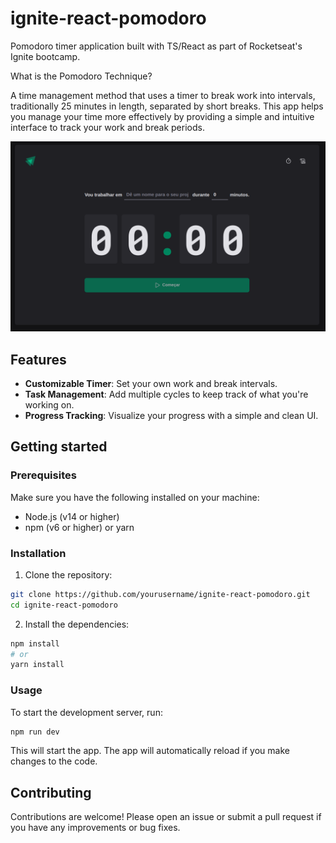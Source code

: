 # ignite-react-pomodoro

Pomodoro timer application built with TS/React as part of Rocketseat's Ignite bootcamp.

What is the Pomodoro Technique?

A time management method that uses a timer to break work into intervals, traditionally 25 minutes in length, separated by short breaks. This app helps you manage your time more effectively by providing a simple and intuitive interface to track your work and break periods.

![Home App Screen](pomodoro-home-screen.png)

## Features

- **Customizable Timer**: Set your own work and break intervals.
- **Task Management**: Add multiple cycles to keep track of what you're working on.
- **Progress Tracking**: Visualize your progress with a simple and clean UI.

## Getting started

### Prerequisites

Make sure you have the following installed on your machine:

- Node.js (v14 or higher)
- npm (v6 or higher) or yarn

### Installation

1. Clone the repository:

```sh
git clone https://github.com/yourusername/ignite-react-pomodoro.git
cd ignite-react-pomodoro
```

2. Install the dependencies:

```sh
npm install
# or
yarn install
```

### Usage

To start the development server, run:

```sh
npm run dev
```

This will start the app. The app will automatically reload if you make changes to the code.

## Contributing

Contributions are welcome! Please open an issue or submit a pull request if you have any improvements or bug fixes.
